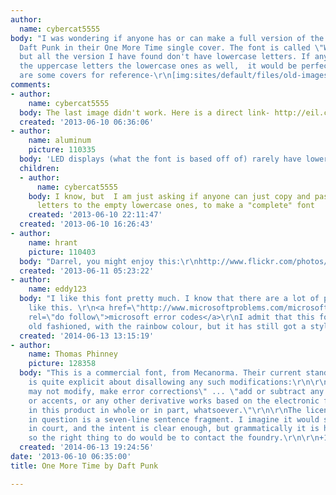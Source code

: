 ```yaml
---
author:
  name: cybercat5555
body: "I was wondering if anyone has or can make a full version of the font used by
  Daft Punk in their One More Time single cover. The font is called \"WatchMNOutline_,\"
  but all the version I have found don't have lowercase letters. If anyone can make
  the uppercase letters the lowercase ones as well,  it would be perfect. Also, here
  are some covers for reference-\r\n[img:sites/default/files/old-images/OneMoreTime_4000.jpg][img:sites/default/files/old-images/Daft+Punk+-+One+More+Time+-+One+More+Virgin+-+DOUBLE+CD-203300_6470.jpg]"
comments:
- author:
    name: cybercat5555
  body: The last image didn't work. Here is a direct link- http://eil.com/images/main/Daft+Punk+-+One+More+Time+-+One+More+Virgin+-+DOUBLE+CD-203300.jpg
  created: '2013-06-10 06:36:06'
- author:
    name: aluminum
    picture: 110335
  body: 'LED displays (what the font is based off of) rarely have lowercase letterforms. '
  children:
  - author:
      name: cybercat5555
    body: I know, but  I am just asking if anyone can just copy and paste the uppercase
      letters to the empty lowercase ones, to make a "complete" font
    created: '2013-06-10 22:11:47'
  created: '2013-06-10 16:26:43'
- author:
    name: hrant
    picture: 110403
  body: "Darrel, you might enjoy this:\r\nhttp://www.flickr.com/photos/48413419@N00/5131387585/\r\n\r\nhhp\r\n"
  created: '2013-06-11 05:23:22'
- author:
    name: eddy123
  body: "I like this font pretty much. I know that there are a lot of people who doesn't
    like this. \r\n<a href=\"http://www.microsoftproblems.com/microsoft-help/fixing-microsoft-activex-control/\"
    rel=\"do follow\">microsoft error codes</a>\r\nI admit that this font is a bit
    old fashioned, with the rainbow colour, but it has still got a stylish look.\r\n\r\n"
  created: '2014-06-13 13:15:19'
- author:
    name: Thomas Phinney
    picture: 128358
  body: "This is a commercial font, from Mecanorma. Their current standard license
    is quite explicit about disallowing any such modifications:\r\n\r\n\"Licensee
    may not modify, make error corrections\" ... \"add or subtract any glyphs, symbols
    or accents, or any other derivative works based on the electronic font software
    in this product in whole or in part, whatsoever.\"\r\n\r\nThe license section
    in question is a seven-line sentence fragment. I imagine it would still hold up
    in court, and the intent is clear enough, but grammatically it is horrendous.\r\n\r\nAnyway,
    so the right thing to do would be to contact the foundry.\r\n\r\n+1 (610) 584-7233\r\nsupport@houseoftype.com"
  created: '2014-06-13 19:24:56'
date: '2013-06-10 06:35:00'
title: One More Time by Daft Punk

---
```

